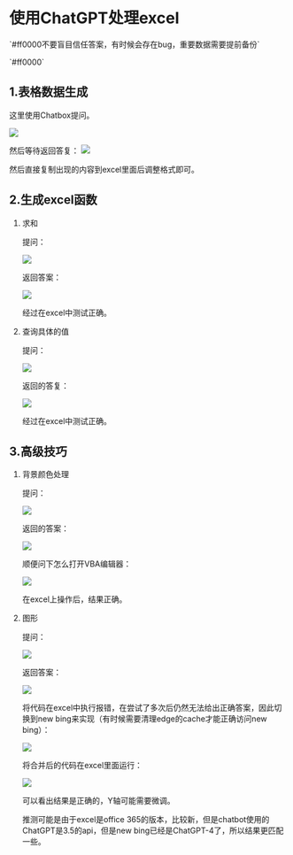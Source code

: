 # 使用ChatGPT处理excel

\`#ff0000不要盲目信任答案，有时候会存在bug，重要数据需要提前备份`

\`#ff0000`

## 1.表格数据生成

这里使用Chatbox提问。

![](https://images-pigo.oss-cn-beijing.aliyuncs.com/20230518222007.png)

然后等待返回答复：
![](https://images-pigo.oss-cn-beijing.aliyuncs.com/20230518222105.png)

然后直接复制出现的内容到excel里面后调整格式即可。

## 2.生成excel函数

1. 求和

   提问：

   ![](https://images-pigo.oss-cn-beijing.aliyuncs.com/20230518222645.png)

   返回答案：

   ![](https://images-pigo.oss-cn-beijing.aliyuncs.com/20230518222709.png)

   经过在excel中测试正确。

2. 查询具体的值

   提问：

   ![](https://images-pigo.oss-cn-beijing.aliyuncs.com/20230518223138.png)

   返回的答复：

   ![](https://images-pigo.oss-cn-beijing.aliyuncs.com/20230518223222.png)

   经过在excel中测试正确。

## 3.高级技巧

1. 背景颜色处理

   提问：

   ![](https://images-pigo.oss-cn-beijing.aliyuncs.com/20230518224253.png)

   返回的答案：

   ![](https://images-pigo.oss-cn-beijing.aliyuncs.com/20230518224324.png)

   顺便问下怎么打开VBA编辑器：

   ![](https://images-pigo.oss-cn-beijing.aliyuncs.com/20230518224357.png)

   在excel上操作后，结果正确。

2. 图形

   提问：

   ![](https://images-pigo.oss-cn-beijing.aliyuncs.com/20230518225026.png)

   返回答案：

   ![](https://images-pigo.oss-cn-beijing.aliyuncs.com/20230518225053.png)

   将代码在excel中执行报错，在尝试了多次后仍然无法给出正确答案，因此切换到new bing来实现（有时候需要清理edge的cache才能正确访问new bing）：

   ![](https://images-pigo.oss-cn-beijing.aliyuncs.com/20230519000609.png)

   将合并后的代码在excel里面运行：

   ![](https://images-pigo.oss-cn-beijing.aliyuncs.com/20230519000537.png)

   可以看出结果是正确的，Y轴可能需要微调。

   推测可能是由于excel是office 365的版本，比较新，但是chatbot使用的ChatGPT是3.5的api，但是new bing已经是ChatGPT-4了，所以结果更匹配一些。
